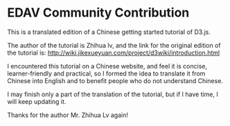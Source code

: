 # EDAV Community Contribution
This is a translated edition of a Chinese getting started tutorial of D3.js. 

The author of the tutorial is Zhihua lv, and the link for the original edition of the tutorial is: http://wiki.jikexueyuan.com/project/d3wiki/introduction.html 

I encountered this tutorial on a Chinese website, and feel it is concise, learner-friendly and practical, so I formed the idea to translate it from Chinese into English and to benefit people who do not understand Chinese.  

I may finish only a part of the translation of the tutorial, but if I have time, I will keep updating it. 

Thanks for the author Mr. Zhihua Lv again!
